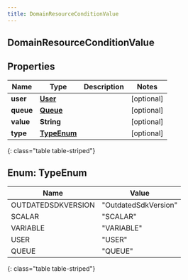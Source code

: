 ```yaml
---
title: DomainResourceConditionValue
---
```


## DomainResourceConditionValue

## Properties

| Name      | Type                                       | Description | Notes      |
| --------- | ------------------------------------------ | ----------- | ---------- |
| **user**  | <!----><!---->[**User**](User.md)<!---->   |             | [optional] |
| **queue** | <!----><!---->[**Queue**](Queue.md)<!----> |             | [optional] |
| **value** | <!----><!---->**String**<!---->            |             | [optional] |
| **type**  | [**TypeEnum**](#TypeEnum)<!---->           |             | [optional] |

{: class="table table-striped"}

<a name="TypeEnum"></a>

## Enum: TypeEnum

| Name               | Value                          |
| ------------------ | ------------------------------ |
| OUTDATEDSDKVERSION | &quot;OutdatedSdkVersion&quot; |
| SCALAR             | &quot;SCALAR&quot;             |
| VARIABLE           | &quot;VARIABLE&quot;           |
| USER               | &quot;USER&quot;               |
| QUEUE              | &quot;QUEUE&quot;              |

{: class="table table-striped"}
